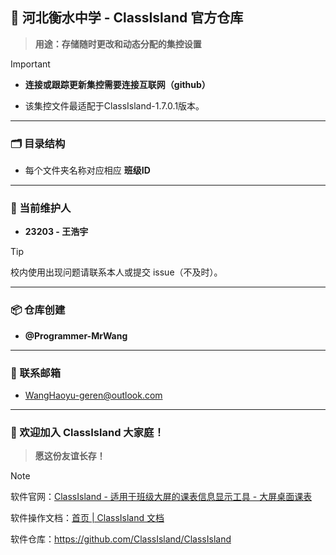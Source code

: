 
## 📍 河北衡水中学 - ClassIsland 官方仓库

> **用途：存储随时更改和动态分配的集控设置**

> [!IMPORTANT]
> - **连接或跟踪更新集控需要连接互联网（github）**
> 
>  - 该集控文件最适配于ClassIsland-1.7.0.1版本。

---

### 🗂️ 目录结构
- 每个文件夹名称对应相应 **班级ID**

---

### 👤 当前维护人
- **23203 - 王浩宇**

> [!TIP]
>
> 校内使用出现问题请联系本人或提交 issue（不及时）。


---

### 📦 仓库创建
- **@Programmer-MrWang**

---

### 📧 联系邮箱
- [WangHaoyu-geren@outlook.com](mailto:WangHaoyu-geren@outlook.com)

---

### 🎉 欢迎加入 ClassIsland 大家庭！
> **愿这份友谊长存！**

> [!NOTE]
> 软件官网：[ClassIsland - 适用于班级大屏的课表信息显示工具 - 大屏桌面课表](https://classisland.tech/)
>
> 软件操作文档：[首页 | ClassIsland 文档](https://docs.classisland.tech/)
>
> 软件仓库：https://github.com/ClassIsland/ClassIsland 
